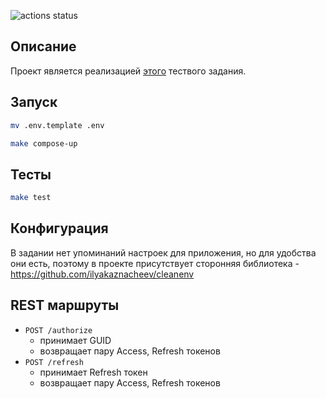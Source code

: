 ![actions status](https://github.com/demig00d/auth-service/actions/workflows/ci.yml/badge.svg)

## Описание

Проект является реализацией [этого](https://github.com/demig00d/auth-service/blob/master/TASK.md) тествого задания.

## Запуск

```bash
mv .env.template .env
```

```bash
make compose-up
```

## Тесты

```bash
make test
```

## Конфигурация

В задании нет упоминаний настроек для приложения, но для удобства они есть,
поэтому в проекте присутствует сторонняя библиотека - <https://github.com/ilyakaznacheev/cleanenv>

## REST маршруты

* `POST /authorize`
  * принимает GUID
  * возвращает пару Access, Refresh токенов
* `POST /refresh`
  * принимает Refresh токен
  * возвращает пару Access, Refresh токенов
